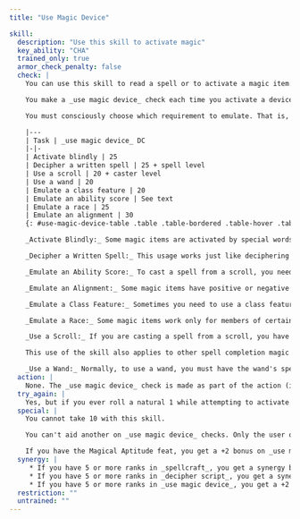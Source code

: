 ```yaml
---
title: "Use Magic Device"

skill:
  description: "Use this skill to activate magic"
  key_ability: "CHA"
  trained_only: true
  armor_check_penalty: false
  check: |
    You can use this skill to read a spell or to activate a magic item. _use magic device_ lets you use a magic item as if you had the spell ability or class features of another class, as if you were a different race, or as if you were of a different alignment.

    You make a _use magic device_ check each time you activate a device such as a wand. If you are using the check to emulate an alignment or some other quality in an ongoing manner, you need to make the relevant _use magic device_ check once per hour.

    You must consciously choose which requirement to emulate. That is, you must know what you are trying to emulate when you make a _use magic device_ check for that purpose. The DCs for various tasks involving _use magic device_ checks are summarized on the table below.

    |---
    | Task | _use magic device_ DC
    |-|-
    | Activate blindly | 25
    | Decipher a written spell | 25 + spell level
    | Use a scroll | 20 + caster level
    | Use a wand | 20
    | Emulate a class feature | 20
    | Emulate an ability score | See text
    | Emulate a race | 25
    | Emulate an alignment | 30
    {: #use-magic-device-table .table .table-bordered .table-hover .table-striped data-caption="Table: Use Magic Device DCs" }

    _Activate Blindly:_ Some magic items are activated by special words, thoughts, or actions. You can activate such an item as if you were using the activation word, thought, or action, even when you're not and even if you don't know it. You do have to perform some equivalent activity in order to make the check. That is, you must speak, wave the item around, or otherwise attempt to get it to activate. You get a special +2 bonus on your _use magic device_ check if you've activated the item in question at least once before. If you fail by 9 or less, you can't activate the device. If you fail by 10 or more, you suffer a mishap. A mishap means that magical energy gets released but it doesn't do what you wanted it to do. The default mishaps are that the item affects the wrong target or that uncontrolled magical energy is released, dealing 2d6 points of damage to you. This mishap is in addition to the chance for a mishap that you normally run when you cast a spell from a scroll that you could not otherwise cast yourself.

    _Decipher a Written Spell:_ This usage works just like deciphering a written spell with the _spellcraft_ skill, except that the DC is 5 points higher. Deciphering a written spell requires 1 minute of concentration.

    _Emulate an Ability Score:_ To cast a spell from a scroll, you need a high score in the appropriate ability (Intelligence for wizard spells, Wisdom for divine spells, or Charisma for sorcerer or bard spells). Your effective ability score (appropriate to the class you're emulating when you try to cast the spell from the scroll) is your _use magic device_ check result minus 15. If you already have a high enough score in the appropriate ability, you don't need to make this check.

    _Emulate an Alignment:_ Some magic items have positive or negative effects based on the user's alignment. _use magic device_ lets you use these items as if you were of an alignment of your choice. You can emulate only one alignment at a time.

    _Emulate a Class Feature:_ Sometimes you need to use a class feature to activate a magic item. In this case, your effective level in the emulated class equals your _use magic device_ check result minus 20. This skill does not let you actually use the class feature of another class. It just lets you activate items as if you had that class feature. If the class whose feature you are emulating has an alignment requirement, you must meet it, either honestly or by emulating an appropriate alignment with a separate _use magic device_ check (see above).

    _Emulate a Race:_ Some magic items work only for members of certain races, or work better for members of those races. You can use such an item as if you were a race of your choice. You can emulate only one race at a time.

    _Use a Scroll:_ If you are casting a spell from a scroll, you have to decipher it first. Normally, to cast a spell from a scroll, you must have the scroll's spell on your class spell list. _use magic device_ allows you to use a scroll as if you had a particular spell on your class spell list. The DC is equal to 20 + the caster level of the spell you are trying to cast from the scroll. In addition, casting a spell from a scroll requires a minimum score (10 + spell level) in the appropriate ability. If you don't have a sufficient score in that ability, you must emulate the ability score with a separate _use magic device_ check (see above).

    This use of the skill also applies to other spell completion magic items.

    _Use a Wand:_ Normally, to use a wand, you must have the wand's spell on your class spell list. This use of the skill allows you to use a wand as if you had a particular spell on your class spell list. This use of the skill also applies to other spell trigger magic items, such as staffs.
  action: |
    None. The _use magic device_ check is made as part of the action (if any) required to activate the magic item.
  try_again: |
    Yes, but if you ever roll a natural 1 while attempting to activate an item and you fail, then you can't try to activate that item again for 24 hours.
  special: |
    You cannot take 10 with this skill.

    You can't aid another on _use magic device_ checks. Only the user of the item may attempt such a check.

    If you have the Magical Aptitude feat, you get a +2 bonus on _use magic device_ checks.
  synergy: |
     * If you have 5 or more ranks in _spellcraft_, you get a synergy bonus on _use magic device_ checks related to scrolls.
     * If you have 5 or more ranks in _decipher script_, you get a synergy bonus on _use magic device_ checks related to scrolls.
     * If you have 5 or more ranks in _use magic device_, you get a +2 bonus to _spellcraft_ checks made to decipher spells on scrolls.
  restriction: ""
  untrained: ""
---
```


